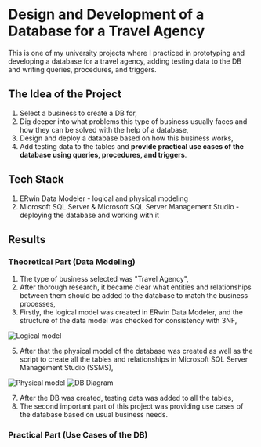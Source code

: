 # Design and Development of a Database for a Travel Agency

This is one of my university projects where I practiced in prototyping and developing a database for a travel agency, adding testing data to the DB and writing queries, procedures, and triggers.

## The Idea of the Project
1. Select a business to create a DB for,
2. Dig deeper into what problems this type of business usually faces and how they can be solved with the help of a database,
3. Design and deploy a database based on how this business works,
4. Add testing data to the tables and **provide practical use cases of the database using queries, procedures, and triggers**.

## Tech Stack
1. ERwin Data Modeler - logical and physical modeling
2. Microsoft SQL Server & Microsoft SQL Server Management Studio - deploying the database and working with it

## Results
### Theoretical Part (Data Modeling)
1. The type of business selected was "Travel Agency",
2. After thorough research, it became clear what entities and relationships between them should be added to the database to match the business processes,
3. Firstly, the logical model was created in ERwin Data Modeler, and the structure of the data model was checked for consistency with 3NF,

![Logical model]()

5. After that the physical model of the database was created as well as the script to create all the tables and relationships in Microsoft SQL Server Management Studio (SSMS),

![Physical model]()
![DB Diagram]()

7. After the DB was created, testing data was added to all the tables,
8. The second important part of this project was providing use cases of the database based on usual business needs.

### Practical Part (Use Cases of the DB)
